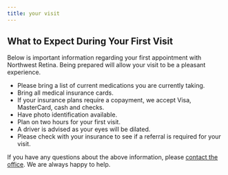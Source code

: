 ```yaml
---
title: your visit
---
```


## What to Expect During Your First Visit

Below is important information regarding your first appointment with Northwest Retina. Being prepared will allow your visit to be a pleasant experience.

* Please bring a list of current medications you are currently taking.
* Bring all medical insurance cards.
* If your insurance plans require a copayment, we accept Visa, MasterCard, cash and checks.
* Have photo identification available.
* Plan on two hours for your first visit.
* A driver is advised as your eyes will be dilated.
* Please check with your insurance to see if a referral is required for your visit.

If you have any questions about the above information, please [contact the office](/contact/). We are always happy to help.